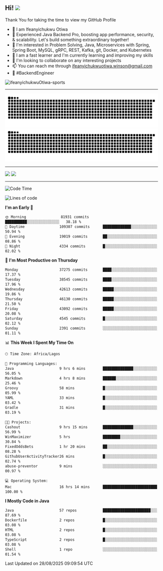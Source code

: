 <!-- BLOG-POST-LIST:START --><!-- BLOG-POST-LIST:END -->

## Hi! <img src="https://media.giphy.com/media/hvRJCLFzcasrR4ia7z/giphy.gif" width="4%"> 

Thank You for taking the time to view my GitHub Profile

- 👋 I am Ifeanyichukwu Otiwa
- 🚀 Experienced Java Backend Pro, boosting app performance, security, & scalability. Let's build something extraordinary together!
- 👀 I'm interested in Problem Solving, Java, Microservices with Spring, Spring Boot, MySQL, gRPC, REST, Kafka, git, Docker, and Kubernetes
- 🌱 I am a fast learner and I'm currently learning and improving my skills
- 💞️ I'm looking to collaborate on any interesting projects
- 📫 You can reach me through ifeanyichukwuotiwa.winson@gmail.com
- 🚀 #BackendEngineer

<p align="left" marginTop="10px"> <img src="https://komarev.com/ghpvc/?username=ifeanyichukwuOtiwa-sports&label=Profile%20views&color=0e75b6&style=for-the-badge" alt="ifeanyichukwuOtiwa-sports" /> </p>

***

<!--🐍📈SNAKEGRAPH / 🌐WEBSITE: https://github.com/Platane/snk -->
![github contribution grid snake animation](https://raw.githubusercontent.com/ifeanyichukwuOtiwa-sports/ifeanyichukwuOtiwa-sports/output/github-contribution-grid-snake-dark.svg#gh-dark-mode-only)![github contribution grid snake animation](https://raw.githubusercontent.com/ifeanyichukwuOtiwa-sports/ifeanyichukwuOtiwa-sports/output/github-contribution-grid-snake.svg#gh-light-mode-only)

***

<p float="left">
  <img float="left" src="https://github-readme-stats.vercel.app/api?username=ifeanyichukwuOtiwa-sports&count_private=true&include_all_commits=true&theme=react&show_icons=true" />
  <img float="right" src="https://github-readme-stats.vercel.app/api/top-langs/?username=ifeanyichukwuOtiwa-sports&layout=compact&show_icons=true&theme=react" /> 
</p>

***



<!--START_SECTION:waka-->
![Code Time](http://img.shields.io/badge/Code%20Time-4%2C127%20hrs%2055%20mins-blue)

![Lines of code](https://img.shields.io/badge/From%20Hello%20World%20I%27ve%20Written-62.2%20million%20lines%20of%20code-blue)

**I'm an Early 🐤** 

```text
🌞 Morning                81931 commits       ██████████░░░░░░░░░░░░░░░   38.18 % 
🌆 Daytime                109307 commits      █████████████░░░░░░░░░░░░   50.94 % 
🌃 Evening                19019 commits       ██░░░░░░░░░░░░░░░░░░░░░░░   08.86 % 
🌙 Night                  4334 commits        █░░░░░░░░░░░░░░░░░░░░░░░░   02.02 % 
```
📅 **I'm Most Productive on Thursday** 

```text
Monday                   37275 commits       ████░░░░░░░░░░░░░░░░░░░░░   17.37 % 
Tuesday                  38545 commits       ████░░░░░░░░░░░░░░░░░░░░░   17.96 % 
Wednesday                42613 commits       █████░░░░░░░░░░░░░░░░░░░░   19.86 % 
Thursday                 46130 commits       █████░░░░░░░░░░░░░░░░░░░░   21.50 % 
Friday                   43092 commits       █████░░░░░░░░░░░░░░░░░░░░   20.08 % 
Saturday                 4545 commits        █░░░░░░░░░░░░░░░░░░░░░░░░   02.12 % 
Sunday                   2391 commits        ░░░░░░░░░░░░░░░░░░░░░░░░░   01.11 % 
```


📊 **This Week I Spent My Time On** 

```text
🕑︎ Time Zone: Africa/Lagos

💬 Programming Languages: 
Java                     9 hrs 6 mins        ██████████████░░░░░░░░░░░   56.05 % 
Markdown                 4 hrs 8 mins        ██████░░░░░░░░░░░░░░░░░░░   25.46 % 
Groovy                   58 mins             █░░░░░░░░░░░░░░░░░░░░░░░░   05.99 % 
YAML                     33 mins             █░░░░░░░░░░░░░░░░░░░░░░░░   03.42 % 
Gradle                   31 mins             █░░░░░░░░░░░░░░░░░░░░░░░░   03.19 % 

🐱‍💻 Projects: 
Cashout                  9 hrs 15 mins       ██████████████░░░░░░░░░░░   56.99 % 
WinMaximizer             5 hrs               ████████░░░░░░░░░░░░░░░░░   30.84 % 
FixedOddsBets            1 hr 20 mins        ██░░░░░░░░░░░░░░░░░░░░░░░   08.28 % 
GithubUserActivityTracker26 mins             █░░░░░░░░░░░░░░░░░░░░░░░░   02.74 % 
abuse-preventor          9 mins              ░░░░░░░░░░░░░░░░░░░░░░░░░   00.97 % 

💻 Operating System: 
Mac                      16 hrs 14 mins      █████████████████████████   100.00 % 
```

**I Mostly Code in Java** 

```text
Java                     57 repos            ██████████████████████░░░   87.69 % 
Dockerfile               2 repos             █░░░░░░░░░░░░░░░░░░░░░░░░   03.08 % 
HTML                     2 repos             █░░░░░░░░░░░░░░░░░░░░░░░░   03.08 % 
TypeScript               2 repos             █░░░░░░░░░░░░░░░░░░░░░░░░   03.08 % 
Shell                    1 repo              ░░░░░░░░░░░░░░░░░░░░░░░░░   01.54 % 
```




 Last Updated on 28/08/2025 09:09:54 UTC
<!--END_SECTION:waka-->

<!--
<p align="center">
![trophy](https://github-profile-trophy.vercel.app/?username=ifeanyichukwuOtiwa-sports&theme=onedark) (https://github.com/ryo-ma/github-profile-trophy)
</p>
-->

<!---
ifeanyi-otiwa/ifeanyi-otiwa is a ✨ special ✨ repository because its `README.md` (this file) appears on your GitHub profile.
You can click the Preview link to take a look at your changes.
--->
